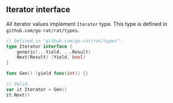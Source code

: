 ## Iterator interface ##

All iterator values implement `Iterator` type. This type is defined in `github.com/go-rat/rat/types`.

```go
// Defined in "github.com/go-rat/rat/types".
type Iterator interface {
	generic(...Yield, ...Result)
	Next(Result) (Yield, bool)
}

func Gen() (yield func(int)) {}

// Valid.
var it Iterator = Gen()
it.Next()
```
